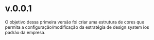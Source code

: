 # v.0.0.1

O objetivo dessa primeira versão foi criar uma estrutura de cores que permita a configuração/modificação da estratégia de design system ios padrão da empresa.


